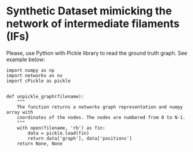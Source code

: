 # Synthetic Dataset mimicking the network of intermediate filaments (IFs)

Please, use Python with Pickle library to read the ground truth graph. See example below:

```
import numpy as np
import networkx as nx
import cPickle as pickle


def unpickle_graph(filename):
    """
    The function returns a networkx graph representation and numpy array with 
    coordinates of the nodes. The nodes are numbered from 0 to N-1.
    """
    with open(filename, 'rb') as fin:
        data = pickle.load(fin)
        return data['graph'], data['positions']
    return None, None

```
